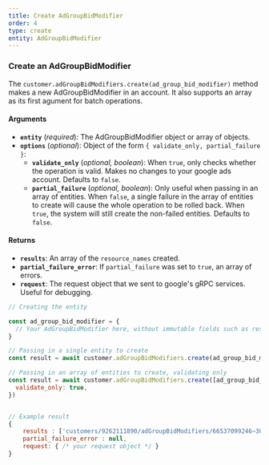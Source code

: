 ```yaml
---
title: Create AdGroupBidModifier
order: 4
type: create
entity: AdGroupBidModifier
---
```


### Create an AdGroupBidModifier

The `customer.adGroupBidModifiers.create(ad_group_bid_modifier)` method makes a new AdGroupBidModifier in an account. It also supports an array as its first agument for batch operations.

#### Arguments

- **`entity`** (_required_): The AdGroupBidModifier object or array of objects.
- **`options`** (_optional_): Object of the form `{ validate_only, partial_failure }`:
  - **`validate_only`** (_optional, boolean_): When `true`, only checks whether the operation is valid. Makes no changes to your google ads account. Defaults to `false`.
  - **`partial_failure`** (_optional, boolean_): Only useful when passing in an array of entities. When `false`, a single failure in the array of entities to create will cause the whole operation to be rolled back. When `true`, the system will still create the non-failed entities. Defaults to `false`.

#### Returns

- **`results`**: An array of the `resource_names` created.
- **`partial_failure_error`**: If `partial_failure` was set to `true`, an array of errors.
- **`request`**: The request object that we sent to google's gRPC services. Useful for debugging.

```javascript
// Creating the entity

const ad_group_bid_modifier = {
  // Your AdGroupBidModifier here, without immutable fields such as resource_name
}

// Passing in a single entity to create
const result = await customer.adGroupBidModifiers.create(ad_group_bid_modifier)

// Passing in an array of entities to create, validating only
const result = await customer.adGroupBidModifiers.create([ad_group_bid_modifier, other_ad_group_bid_modifier], {
  validate_only: true,
})
```

```javascript

// Example result
{
	results : ['customers/9262111890/adGroupBidModifiers/66537099246~30000'],
	partial_failure_error : null,
	request: { /* your request object */ }
}

```
